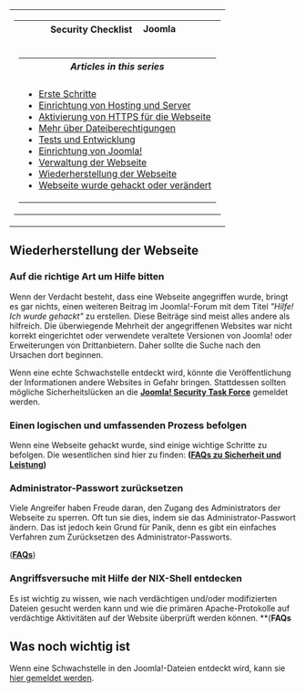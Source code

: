 <!-- Filename: Security_Checklist/Site_Recovery / Display title: Security Checklist / Wiederherstellung der Webseite -->

<table class="navbox" data-cellspacing="0">

<tbody>
<tr class="odd">
<td><table class="nowraplinks navbox-inner" data-cellspacing="0">

<tbody>
<tr class="header">
<th colspan="2" class="navbox-title" scope="col">Security Checklist <img
src="https://docs.joomla.org/images/7/7b/Compat_icon_CMS.png"
decoding="async" data-file-width="87" data-file-height="17" width="87"
height="17" alt="Joomla CMS" /></th>
</tr>
&#10;<tr class="odd">
<td></td>
<td></td>
</tr>
<tr class="even">
<td colspan="2" class="navbox-abovebelow"></td>
</tr>
<tr class="odd">
<td></td>
<td></td>
</tr>
<tr class="even">
<td colspan="2" class="navbox-list navbox-odd"><table
class="nowraplinks navbox-subgroup" data-cellspacing="0">

<tbody>
<tr class="header">
<th colspan="2" class="navbox-title" scope="col"><em>Articles in this
series</em></th>
</tr>
&#10;<tr class="odd">
<td></td>
<td></td>
</tr>
<tr class="even">
<td colspan="2" class="navbox-list navbox-odd"><ul>
<li><a href="https://docs.joomla.org/Security_Checklist/Getting_Started"
title="Special:MyLanguage/Security Checklist/Getting Started">Erste
Schritte</a></li>
<li><a
href="https://docs.joomla.org/Security_Checklist/Hosting_and_Server_Setup"
title="Special:MyLanguage/Security Checklist/Hosting and Server Setup">Einrichtung
von Hosting und Server</a></li>
<li><a href="https://docs.joomla.org/Enabling_HTTPS_on_your_site"
title="Special:MyLanguage/Enabling HTTPS on your site">Aktivierung von
HTTPS für die Webseite</a></li>
<li><a
href="https://docs.joomla.org/Security_Checklist/Where_can_you_learn_more_about_file_permissions%3F"
title="Special:MyLanguage/Security Checklist/Where can you learn more about file permissions?">Mehr
über Dateiberechtigungen</a></li>
<li><a
href="https://docs.joomla.org/Security_Checklist/Testing_and_Development"
title="Special:MyLanguage/Security Checklist/Testing and Development">Tests
und Entwicklung</a></li>
<li><a href="https://docs.joomla.org/Security_Checklist/Joomla!_Setup"
title="Special:MyLanguage/Security Checklist/Joomla! Setup">Einrichtung
von Joomla!</a></li>
<li><a
href="https://docs.joomla.org/Security_Checklisthttps://docs.joomla.org/Security%20Checklist/Site%20Administration">Verwaltung
der Webseite</a></li>
<li><a
href="https://docs.joomla.org/Security_Checklisthttps://docs.joomla.org/Security%20Checklist/Site%20Recovery">Wiederherstellung
der Webseite</a></li>
<li><a
href="https://docs.joomla.org/Security_Checklist/You_have_been_hacked_or_defaced"
title="Special:MyLanguage/Security Checklist/You have been hacked or defaced">Webseite
wurde gehackt oder verändert</a></li>
</ul></td>
</tr>
</tbody>
</table></td>
</tr>
</tbody>
</table></td>
</tr>
</tbody>
</table>

## Wiederherstellung der Webseite

### Auf die richtige Art um Hilfe bitten

Wenn der Verdacht besteht, dass eine Webseite angegriffen wurde, bringt
es gar nichts, einen weiteren Beitrag im Joomla!-Forum mit dem Titel
*"Hilfe! Ich wurde gehackt"* zu erstellen. Diese Beiträge sind meist
alles andere als hilfreich. Die überwiegende Mehrheit der angegriffenen
Websites war nicht korrekt eingerichtet oder verwendete veraltete
Versionen von Joomla! oder Erweiterungen von Drittanbietern. Daher
sollte die Suche nach den Ursachen dort beginnen.

Wenn eine echte Schwachstelle entdeckt wird, könnte die Veröffentlichung
der Informationen andere Websites in Gefahr bringen. Stattdessen sollten
mögliche Sicherheitslücken an die
**<a href="http://developer.joomla.org/security" class="external text"
target="_blank" rel="noreferrer noopener">Joomla! Security Task
Force</a>** gemeldet werden.

### Einen logischen und umfassenden Prozess befolgen

Wenn eine Webseite gehackt wurde, sind einige wichtige Schritte zu
befolgen. Die wesentlichen sind hier zu finden: **([FAQs zu Sicherheit
und
Leistung](https://docs.joomla.org/Security_and_Performance_FAQs#Help.21_My_site.27s_been_compromised._Now_what.3F "Security and Performance FAQs"))**

### Administrator-Passwort zurücksetzen

Viele Angreifer haben Freude daran, den Zugang des Administrators der
Webseite zu sperren. Oft tun sie dies, indem sie das
Administrator-Passwort ändern. Das ist jedoch kein Grund für Panik, denn
es gibt ein einfaches Verfahren zum Zurücksetzen des
Administrator-Passworts.

(**<a
href="https://docs.joomla.org/How_do_you_recover_your_admin_password%3F"
class="mw-redirect"
title="How do you recover your admin password?">FAQs</a>**)

### Angriffsversuche mit Hilfe der NIX-Shell entdecken

Es ist wichtig zu wissen, wie nach verdächtigen und/oder modifizierten
Dateien gesucht werden kann und wie die primären Apache-Protokolle auf
verdächtige Aktivitäten auf der Website überprüft werden können.
**(**FAQs**

## Was noch wichtig ist

Wenn eine Schwachstelle in den Joomla!-Dateien entdeckt wird, kann sie
<a href="http://developer.joomla.org/security/contact-the-team.html"
class="external text" target="_blank" rel="noreferrer noopener">hier
gemeldet werden</a>.
